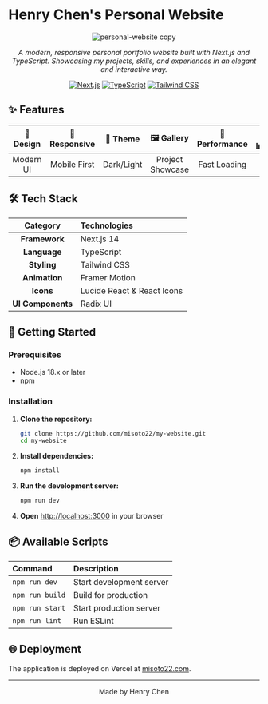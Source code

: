# Henry Chen's Personal Website

<div align="center">

![personal-website copy](https://github.com/user-attachments/assets/d4da9841-ebdd-4ed3-abaf-41abdd3f8bbf)

*A modern, responsive personal portfolio website built with Next.js and TypeScript. Showcasing my projects, skills, and experiences in an elegant and interactive way.*

[![Next.js](https://img.shields.io/badge/Next.js-14-black?style=for-the-badge&logo=next.js)](https://nextjs.org/)
[![TypeScript](https://img.shields.io/badge/TypeScript-5-blue?style=for-the-badge&logo=typescript)](https://www.typescriptlang.org/)
[![Tailwind CSS](https://img.shields.io/badge/Tailwind_CSS-3-38B2AC?style=for-the-badge&logo=tailwind-css)](https://tailwindcss.com/)

</div>

## ✨ Features

<div align="center">

| 🎨 Design | 📱 Responsive | 🌙 Theme | 🖼️ Gallery | 🚀 Performance | 📊 Interactive |
|:---------:|:------------:|:--------:|:----------:|:--------------:|:--------------:|
| Modern UI | Mobile First | Dark/Light | Project Showcase | Fast Loading | Framer Motion |

</div>

## 🛠️ Tech Stack

<div align="center">

| Category | Technologies |
|:--------:|:------------|
| **Framework** | Next.js 14 |
| **Language** | TypeScript |
| **Styling** | Tailwind CSS |
| **Animation** | Framer Motion |
| **Icons** | Lucide React & React Icons |
| **UI Components** | Radix UI |

</div>

## 🚀 Getting Started

### Prerequisites

- Node.js 18.x or later
- npm

### Installation

1. **Clone the repository:**
   ```bash
   git clone https://github.com/misoto22/my-website.git
   cd my-website
   ```

2. **Install dependencies:**
   ```bash
   npm install
   ```

3. **Run the development server:**
   ```bash
   npm run dev
   ```

4. **Open** [http://localhost:3000](http://localhost:3000) in your browser

## 📦 Available Scripts

| Command | Description |
|:--------|:------------|
| `npm run dev` | Start development server |
| `npm run build` | Build for production |
| `npm run start` | Start production server |
| `npm run lint` | Run ESLint |

## 🌐 Deployment

The application is deployed on Vercel at [misoto22.com](https://misoto22.com/).

---

<div align="center">

Made by Henry Chen

</div>

